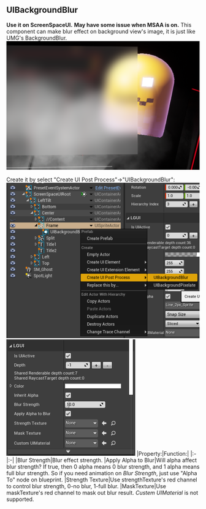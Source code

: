 ## UIBackgroundBlur

**Use it on ScreenSpaceUI.**
**May have some issue when MSAA is on.**
This component can make blur effect on background view's image, it is just like UMG's BackgroundBlur.
![](icon.png)

Create it by select "Create UI Post Process"->"UIBackgroundBlur":
![](1.png)
![](2.png)
|Property:|Function:|
|:-|:-|
|Blur Strength|Blur effect strength.
|Apply Alpha to Blur|Will alpha affect blur strength? If true, then 0 alpha means 0 blur strength, and 1 alpha means full blur strength. So if you need animation on *Blur Strength*, just use "Alpha To" node on blueprint.
|Strength Texture|Use strengthTexture's red channel to control blur strength, 0-no blur, 1-full blur.
|MaskTexture|Use maskTexture's red channel to mask out blur result.
*Custem UIMaterial* is not supported.